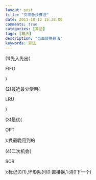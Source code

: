 ```yaml
---
layout: post
title: "页面替换算法"
date: 2011-10-12 15:38:00 
comments: true
categories: [算法]
tags: [算法]
description: "页面替换算法"
keywords: 算法
---
```



 
  (1)先入先出(
  
   FIFO
  
  )
 
 
  (2)最近最少使用(
  
   LRU
  
  )
 
 
  (3)最优(
  
   OPT
  
  ):换最晚用到的
 
 
  (4)二次机会(
  
   SCR
  
  ):标记(0/1),环形队列(0:直接换,1:清0下一个)
 


